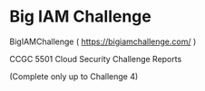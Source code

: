 # Big IAM Challenge
BigIAMChallenge ( https://bigiamchallenge.com/ )

CCGC 5501 Cloud Security Challenge Reports

(Complete only up to Challenge 4)
